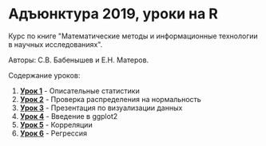 # Адъюнктура 2019, уроки на R

Курс по книге "Математические методы и информационные технологии в научных исследованиях". 

Авторы: С.В. Бабенышев и Е.Н. Матеров. 

Содержание уроков:

1. [**Урок 1**](https://github.com/materov/RStudy/tree/master/Lesson%201) - Описательные статистики
2. [**Урок 2**](https://github.com/materov/RStudy/tree/master/Lesson%202) - Проверка распределения на нормальность
3. [**Урок 3**](https://github.com/materov/RStudy/blob/master/VisualisationSlides/) - Презентация по визуализации данных
4. [**Урок 4**](https://github.com/materov/RStudy/tree/master/Lesson%204) - Введение в ggplot2
5. [**Урок 5**](https://github.com/materov/RStudy/tree/master/Lesson%205) - Корреляции
6. [**Урок 6**](https://github.com/materov/RStudy/tree/master/Lesson%206) - Регрессия
